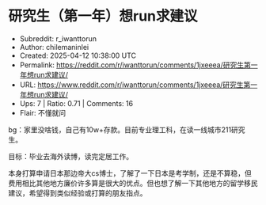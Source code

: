 # 研究生（第一年）想run求建议

- Subreddit: r_iwanttorun
- Author: chilemaninlei
- Created: 2025-04-12 10:38:00 UTC
- Permalink: https://reddit.com/r/iwanttorun/comments/1jxeeea/研究生第一年想run求建议/
- URL: https://www.reddit.com/r/iwanttorun/comments/1jxeeea/研究生第一年想run求建议/
- Ups: 7 | Ratio: 0.71 | Comments: 16
- Flair: 不懂就问


bg：家里没啥钱，自己有10w+存款。目前专业理工科，在读一线城市211研究生。

目标：毕业去海外读博，读完定居工作。

本身打算申请日本那边帝大cs博士，了解了一下日本是考学制，还是不算稳，但费用相比其他地方廉价许多算是很大的优点。但也想了解一下其他地方的留学移民建议，希望得到类似经验或打算的朋友指点。

